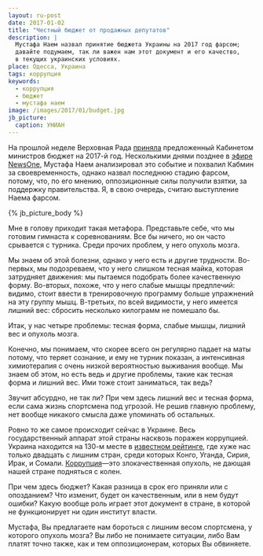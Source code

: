 ```yaml
---
layout: ru-post
date: 2017-01-02
title: "Честный бюджет от продажных депутатов"
description: |
  Мустафа Наем назвал принятие бюджета Украины на 2017 год фарсом;
  давайте подумаем, так ли важен нам этот документ и его качество,
  в текущих украинских условиях.
place: Одесса, Украина
tags: коррупция
keywords:
  - коррупция
  - бюджет
  - мустафа наем
image: /images/2017/01/budget.jpg
jb_picture:
  caption: УНИАН
---
```


На прошлой неделе Верховная Рада
[приняла](http://korrespondent.net/ukraine/3784970-buidzhet-ukrayny-2017-pryniat-tsyfry)
предложенный Кабинетом министров бюджет на 2017-й год.
Несколькими днями позднее в [эфире NewsOne](http://newsone.ua/ru/najem-prinyatie-byudzheta-prevratili-v-fars/),
Мустафа Наем анализировал это событие и похвалил Кабмин
за своевременность, однако назвал последнюю стадию фарсом, потому,
что, по его мнению, оппозиционные силы получили взятки, за поддержку
правительства. Я, в свою очередь, считаю выступление Наема фарсом.

{% jb_picture_body %}

<!--more-->

Мне в голову приходит такая метафора. Представьте себе, что мы готовим
гимнаста к соревнованиям. Все бы ничего, но он часто срывается с турника.
Среди прочих проблем, у него опухоль мозга.

Мы знаем об этой болезни, однако у него есть и другие трудности.
Во-первых, мы подозреваем, что у него слишком тесная майка, которая затрудняет
движения: мы пытаемся подобрать более качественную форму. Во-вторых, похоже, что
у него слабые мышцы предплечий: видимо, стоит ввести в тренировочную программу
больше упражнений на эту группу мышц. В-третьих, по всей видимости, у него
имеется лишний вес: сбросить несколько килограмм не помешало бы.

Итак, у нас четыре проблемы: тесная форма, слабые мышцы, лишний вес
и опухоль мозга.

Конечно, мы понимаем, что скорее всего он регулярно падает на маты потому, что теряет
сознание, и ему не турник показан, а интенсивная химиотерапия с очень
низкой вероятностью выживания вообще. Мы знаем об этом, но есть ведь и
другие проблемы, такие как тесная форма и лишний вес. Ими тоже стоит
заниматься, так ведь?

Звучит абсурдно, не так ли?
При чем здесь лишний вес и тесная форма, если сама жизнь спортсмена под
угрозой. Не решив главную проблему, нет вообще никакого смысла даже упоминать
об остальных.

Ровно то же самое происходит сейчас в Украине. Весь государственный
аппарат этой страны насквозь поражен коррупцией.
Украина находится на 130-м месте в [известном рейтинге](http://gtmarket.ru/ratings/corruption-perceptions-index/info),
где хуже нас только двадцать с лишним стран, среди которых Конго, Уганда, Сирия,
Ирак, и Сомали. [Коррупция](https://ru.wikipedia.org/wiki/%D0%9A%D0%BE%D1%80%D1%80%D1%83%D0%BF%D1%86%D0%B8%D1%8F_%D0%BD%D0%B0_%D0%A3%D0%BA%D1%80%D0%B0%D0%B8%D0%BD%D0%B5)&mdash;это
злокачественная опухоль, не дающая нашей стране подняться с колен.

При чем здесь бюджет? Какая разница в срок его приняли или с опозданием?
Что изменит, будет он качественным, или в нем будут ошибки? Какую вообще
роль играет этот документ в стране, в которой не функционирует ни один
институт власти.

Мустафа, Вы предлагаете нам бороться с лишним весом спортсмена, у которого
опухоль мозга? Вы либо не понимаете ситуации, либо Вам платят точно также,
как и тем оппозиционерам, которых Вы обвиняете.
